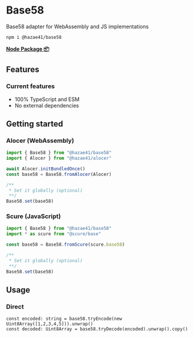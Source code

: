 # Base58

Base58 adapter for WebAssembly and JS implementations

```bash
npm i @hazae41/base58
```

[**Node Package 📦**](https://www.npmjs.com/package/@hazae41/base58)

## Features

### Current features
- 100% TypeScript and ESM
- No external dependencies

## Getting started

### Alocer (WebAssembly)

```typescript
import { Base58 } from "@hazae41/base58"
import { Alocer } from "@hazae41/alocer"

await Alocer.initBundledOnce()
const base58 = Base58.fromAlocer(Alocer)

/**
 * Set it globally (optional)
 **/
Base58.set(base58)
```

### Scure (JavaScript)

```typescript
import { Base58 } from "@hazae41/base58"
import * as scure from "@scure/base"

const base58 = Base58.fromScure(scure.base58)

/**
 * Set it globally (optional)
 **/
Base58.set(base58)
```

## Usage

### Direct

```tsx
const encoded: string = base58.tryEncode(new Uint8Array([1,2,3,4,5])).unwrap()
const decoded: Uint8Array = base58.tryDecode(encoded).unwrap().copy()
```